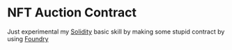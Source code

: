 # NFT Auction Contract

Just experimental my [Solidity](https://docs.soliditylang.org/) basic skill by making some stupid contract by using [Foundry](https://book.getfoundry.sh/)
